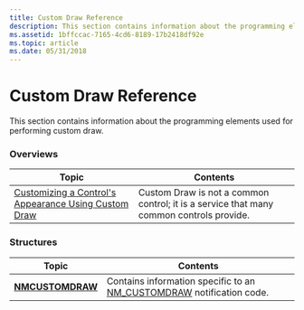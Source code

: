 ```yaml
---
title: Custom Draw Reference
description: This section contains information about the programming elements used for performing custom draw.
ms.assetid: 1bffccac-7165-4cd6-8189-17b2418df92e
ms.topic: article
ms.date: 05/31/2018
---
```


# Custom Draw Reference

This section contains information about the programming elements used for performing custom draw.

### Overviews



| Topic                                                                   | Contents                                                                                           |
|-------------------------------------------------------------------------|----------------------------------------------------------------------------------------------------|
| [Customizing a Control's Appearance Using Custom Draw](custom-draw.md) | Custom Draw is not a common control; it is a service that many common controls provide.<br/> |



 

### Structures



| Topic                                | Contents                                                                                              |
|--------------------------------------|-------------------------------------------------------------------------------------------------------|
| [**NMCUSTOMDRAW**](/windows/win32/api/commctrl/ns-commctrl-nmcustomdraw) | Contains information specific to an [NM\_CUSTOMDRAW](nm-customdraw.md) notification code.<br/> |



 

 

 





